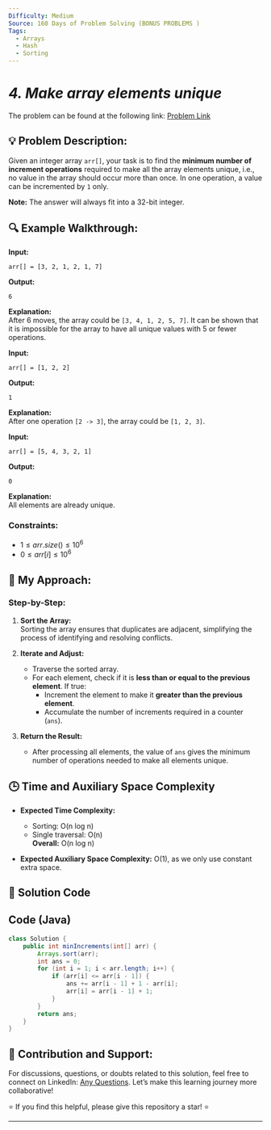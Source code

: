 ```yaml
---
Difficulty: Medium
Source: 160 Days of Problem Solving (BONUS PROBLEMS )
Tags:
  - Arrays
  - Hash
  - Sorting
---
```


#  _4. Make array elements unique_ 

The problem can be found at the following link: [Problem Link](https://www.geeksforgeeks.org/batch/gfg-160-problems/track/sorting-bonus-problems/problem/make-array-elements-unique--170645)

## 💡 **Problem Description:**

Given an integer array `arr[]`, your task is to find the **minimum number of increment operations** required to make all the array elements unique, i.e., no value in the array should occur more than once. In one operation, a value can be incremented by `1` only.

**Note:** The answer will always fit into a 32-bit integer.

## 🔍 **Example Walkthrough:**

**Input:**

```
arr[] = [3, 2, 1, 2, 1, 7]
```

**Output:**

```
6
```

**Explanation:**  
After 6 moves, the array could be `[3, 4, 1, 2, 5, 7]`. It can be shown that it is impossible for the array to have all unique values with 5 or fewer operations.

**Input:**

```
arr[] = [1, 2, 2]
```

**Output:**

```
1
```

**Explanation:**  
After one operation `[2 -> 3]`, the array could be `[1, 2, 3]`.

**Input:**

```
arr[] = [5, 4, 3, 2, 1]
```

**Output:**

```
0
```

**Explanation:**  
All elements are already unique.

### Constraints:

- $1 ≤ arr.size() ≤ 10^6$
- $0 ≤ arr[i] ≤ 10^6$

## 🎯 **My Approach:**

### Step-by-Step:

1. **Sort the Array:**  
   Sorting the array ensures that duplicates are adjacent, simplifying the process of identifying and resolving conflicts.

2. **Iterate and Adjust:**

   - Traverse the sorted array.
   - For each element, check if it is **less than or equal to the previous element**. If true:
     - Increment the element to make it **greater than the previous element**.
     - Accumulate the number of increments required in a counter (`ans`).

3. **Return the Result:**
   - After processing all elements, the value of `ans` gives the minimum number of operations needed to make all elements unique.

## 🕒 **Time and Auxiliary Space Complexity**

- **Expected Time Complexity:**

  - Sorting: O(n log n)
  - Single traversal: O(n)  
    **Overall:** O(n log n)

- **Expected Auxiliary Space Complexity:** O(1), as we only use constant extra space.

## 📝 **Solution Code**
## Code (Java)

```java
class Solution {
    public int minIncrements(int[] arr) {
        Arrays.sort(arr);
        int ans = 0;
        for (int i = 1; i < arr.length; i++) {
            if (arr[i] <= arr[i - 1]) {
                ans += arr[i - 1] + 1 - arr[i];
                arr[i] = arr[i - 1] + 1;
            }
        }
        return ans;
    }
}
```
## 🎯 Contribution and Support:

For discussions, questions, or doubts related to this solution, feel free to connect on LinkedIn: [Any Questions](https://www.linkedin.com/in/sanjana-yadav007). Let’s make this learning journey more collaborative!

⭐ If you find this helpful, please give this repository a star! ⭐

---
